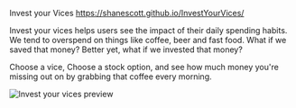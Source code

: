 Invest your Vices
https://shanescott.github.io/InvestYourVices/

Invest your vices helps users see the impact of their daily spending habits.
We tend to overspend on things like coffee, beer and fast food. What if we saved that money? Better yet,
what if we invested that money? 

Choose a vice, Choose a stock option, and see how much money you're missing out on by grabbing that coffee every morning.

![Invest your vices preview](https://i.imgur.com/j5kydo0.png "Invest Your Vices")
